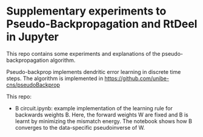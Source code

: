 # Supplementary experiments to Pseudo-Backpropagation and RtDeel in Jupyter

This repo contains some experiments and explanations of the pseudo-backpropagation algorithm.

Pseudo-backprop implements dendritic error learning in discrete time steps.
The algorithm is implemented in https://github.com/unibe-cns/pseudoBackprop

This repo:
- B circuit.ipynb: example implementation of the learning rule for backwards weights B.
Here, the forward weights W are fixed and B is learnt by minimizing the mismatch energy.
The notebook shows how B converges to the data-specific pseudoinverse of W.